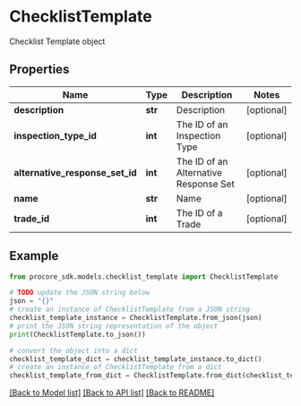 # ChecklistTemplate

Checklist Template object

## Properties

Name | Type | Description | Notes
------------ | ------------- | ------------- | -------------
**description** | **str** | Description | [optional] 
**inspection_type_id** | **int** | The ID of an Inspection Type | [optional] 
**alternative_response_set_id** | **int** | The ID of an Alternative Response Set | [optional] 
**name** | **str** | Name | [optional] 
**trade_id** | **int** | The ID of a Trade | [optional] 

## Example

```python
from procore_sdk.models.checklist_template import ChecklistTemplate

# TODO update the JSON string below
json = "{}"
# create an instance of ChecklistTemplate from a JSON string
checklist_template_instance = ChecklistTemplate.from_json(json)
# print the JSON string representation of the object
print(ChecklistTemplate.to_json())

# convert the object into a dict
checklist_template_dict = checklist_template_instance.to_dict()
# create an instance of ChecklistTemplate from a dict
checklist_template_from_dict = ChecklistTemplate.from_dict(checklist_template_dict)
```
[[Back to Model list]](../README.md#documentation-for-models) [[Back to API list]](../README.md#documentation-for-api-endpoints) [[Back to README]](../README.md)


